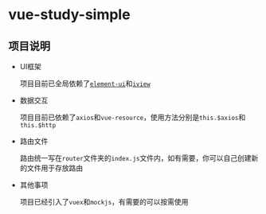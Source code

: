 # vue-study-simple

## 项目说明

* UI框架
  
  项目目前已全局依赖了[`element-ui`](http://element-cn.eleme.io/#/zh-CN/component/installation)和[`iview`](https://www.iviewui.com/docs/guide/install)

* 数据交互

  项目目前已依赖了`axios`和`vue-resource`，使用方法分别是`this.$axios`和`this.$http`

* 路由文件

  路由统一写在`router`文件夹的`index.js`文件内，如有需要，你可以自己创建新的文件用于存放路由


* 其他事项
  
  项目已经引入了`vuex`和`mockjs`，有需要的可以按需使用

